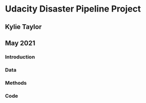 # Udacity Disaster Pipeline Project
## Kylie Taylor
## May 2021

### Introduction 


### Data


### Methods


### Code
